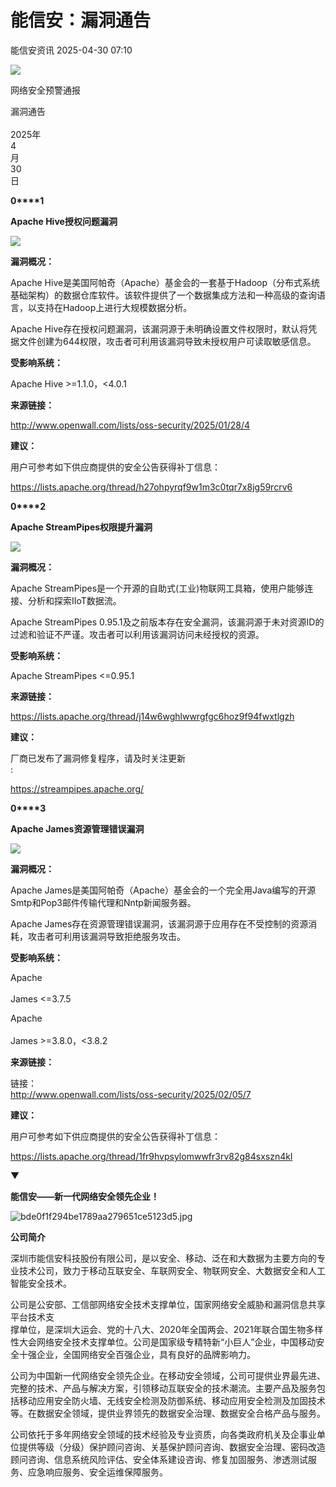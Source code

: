 #  能信安：漏洞通告   
 能信安资讯   2025-04-30 07:10  
  
![](https://mmbiz.qpic.cn/sz_mmbiz_jpg/f7EgONBwTiczojz85zjsu8n0KGzPRlKrQnYaNMtrOu2mLx2JslITWMgiauU3NpiaOLpEicnvNUsogWiaJKMfmR8DibcQ/640?wx_fmt=jpeg&from=appmsg "")  
  
  
网络安全预警通报  
  
漏洞通告  
   
2025年  
4  
月  
30  
日  
  
  
  
**0****1**  
  
**Apache Hive授权问题漏洞**  
  
![](https://mmbiz.qpic.cn/sz_mmbiz_png/f7EgONBwTiczojz85zjsu8n0KGzPRlKrQ8zuSeiaDBv5HrEruqIDGnvNFJcwQibgEe1s76JsIiapKYzuZ34mCKNP1w/640?wx_fmt=png&from=appmsg "")  
  
  
  
**漏洞概况：**  
  
Apache Hive是美国阿帕奇（Apache）基金会的一套基于Hadoop（分布式系统基础架构）的数据仓库软件。该软件提供了一个数据集成方法和一种高级的查询语言，以支持在Hadoop上进行大规模数据分析。  
  
Apache Hive存在授权问题漏洞，该漏洞源于未明确设置文件权限时，默认将凭据文件创建为644权限，攻击者可利用该漏洞导致未授权用户可读取敏感信息。  
  
  
**受影响系统：**  
  
Apache Hive >=1.1.0，<4.0.1  
  
  
**来源链接：**  
  
http://www.openwall.com/lists/oss-security/2025/01/28/4  
  
  
**建议：**  
  
用户可参考如下供应商提供的安全公告获得补丁信息：  
  
https://lists.apache.org/thread/h27ohpyrqf9w1m3c0tqr7x8jg59rcrv6  
  
  
  
**0****2**  
  
**Apache StreamPipes权限提升漏洞**  
  
![](https://mmbiz.qpic.cn/sz_mmbiz_png/f7EgONBwTiczojz85zjsu8n0KGzPRlKrQ8zuSeiaDBv5HrEruqIDGnvNFJcwQibgEe1s76JsIiapKYzuZ34mCKNP1w/640?wx_fmt=png&from=appmsg "")  
  
  
  
  
**漏洞概况：**  
  
Apache StreamPipes是一个开源的自助式(工业)物联网工具箱，使用户能够连接、分析和探索IIoT数据流。  
  
Apache StreamPipes 0.95.1及之前版本存在安全漏洞，该漏洞源于未对资源ID的过滤和验证不严谨。攻击者可以利用该漏洞访问未经授权的资源。  
  
  
**受影响系统：**  
  
Apache StreamPipes <=0.95.1  
  
  
**来源链接：**  
  
https://lists.apache.org/thread/j14w6wghlwwrgfgc6hoz9f94fwxtlgzh  
  
  
**建议：**  
  
厂商已发布了漏洞修复程序，请及时关注更新  
:  
  
https://streampipes.apache.org/  
  
  
  
**0****3**  
  
**Apache James资源管理错误漏洞**  
  
![](https://mmbiz.qpic.cn/sz_mmbiz_png/f7EgONBwTiczojz85zjsu8n0KGzPRlKrQ8zuSeiaDBv5HrEruqIDGnvNFJcwQibgEe1s76JsIiapKYzuZ34mCKNP1w/640?wx_fmt=png&from=appmsg "")  
  
  
  
**漏洞概况：**  
  
Apache James是美国阿帕奇（Apache）基金会的一个完全用Java编写的开源Smtp和Pop3邮件传输代理和Nntp新闻服务器。  
  
Apache James存在资源管理错误漏洞，该漏洞源于应用存在不受控制的资源消耗，攻击者可利用该漏洞导致拒绝服务攻击。  
  
  
**受影响系统：**  
  
Apache  
   
James <=3.7.5  
  
Apache  
   
James >=3.8.0，<3.8.2  
  
  
**来源链接：**  
  
链接：  
http://www.openwall.com/lists/oss-security/2025/02/05/7  
  
  
**建议：**  
  
用户可参考如下供应商提供的安全公告获得补丁信息：  
  
https://lists.apache.org/thread/1fr9hvpsylomwwfr3rv82g84sxszn4kl  
  
  
  
  
  
  
▼  
  
**能信安——新一代网络安全领先企业！**  
  
  
  
![](https://mmbiz.qpic.cn/mmbiz_jpg/f7EgONBwTicyukySMu6FXUXWDAkWwribspgqezQeNT68WySw9CozfOicqxGnISiaB0GFYXp3qXHmpmHzays0SBTSibQ/640?wx_fmt=jpeg "bde0f1f294be1789aa279651ce5123d5.jpg")  
  
**公司简介**  
  
  
  
深圳市能信安科技股份有限公司，是以安全、移动、泛在和大数据为主要方向的专业技术公司，致力于移动互联安全、车联网安全、物联网安全、大数据安全和人工智能安全技术。  
  
公司是公安部、工信部网络安全技术支撑单位，国家网络安全威胁和漏洞信息共享平台技术支  
撑单位，是深圳大运会、党的十八大、2020年全国两会、2021年联合国生物多样性大会网络安全技术支撑单位。公司是国家级专精特新“小巨人”企业，中国移动安全十强企业，全国网络安全百强企业，具有良好的品牌影响力。  
  
公司为中国新一代网络安全领先企业。在移动安全领域，公司可提供业界最先进、完整的技术、产品与解决方案，引领移动互联安全的技术潮流。主要产品及服务包括移动应用安全防火墙、无线安全检测及防御系统、移动应用安全检测及加固技术等。在数据安全领域，提供业界领先的数据安全治理、数据安全合格产品与服务。  
  
公司依托于多年网络安全领域的技术经验及专业资质，向各类政府机关及企事业单位提供等级（分级）保护顾问咨询、关基保护顾问咨询、数据安全治理、密码改造顾问咨询、信息系统风险评估、安全体系建设咨询、修复加固服务、渗透测试服务、应急响应服务、安全运维保障服务。  
  
  
  
  
  
  
  
  
